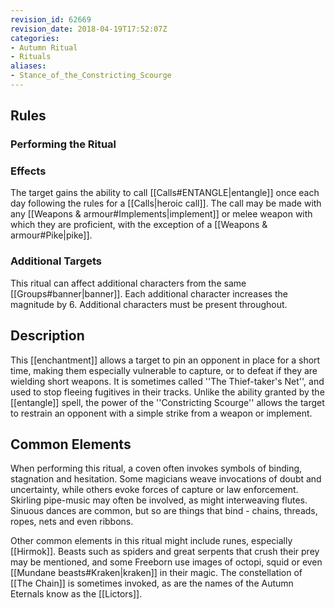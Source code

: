 ```yaml
---
revision_id: 62669
revision_date: 2018-04-19T17:52:07Z
categories:
- Autumn Ritual
- Rituals
aliases:
- Stance_of_the_Constricting_Scourge
---
```


## Rules

### Performing the Ritual
 

 

### Effects

The target gains the ability to call [[Calls#ENTANGLE|entangle]] once each day following the rules for a [[Calls|heroic call]]. The call may be made with any [[Weapons & armour#Implements|implement]] or melee weapon with which they are proficient, with the exception of a [[Weapons & armour#Pike|pike]]. 



### Additional Targets
This ritual can affect additional characters from the same [[Groups#banner|banner]]. Each additional character increases the magnitude by 6. Additional characters must be present throughout.

## Description

This [[enchantment]] allows a target to pin an opponent in place for a short time, making them especially vulnerable to capture, or to defeat if they are wielding short weapons. It is sometimes called ''The Thief-taker's Net'', and used to stop fleeing fugitives in their tracks. Unlike the ability granted by the [[entangle]] spell, the power of the ''Constricting Scourge'' allows the target to restrain an opponent with a simple strike from a weapon or implement.

## Common Elements
When performing this ritual, a coven often invokes symbols of binding, stagnation and hesitation. Some magicians weave invocations of doubt and uncertainty, while others evoke forces of capture or law enforcement. Skirling pipe-music may often be involved, as might interweaving flutes. Sinuous dances are common, but so are things that bind - chains, threads, ropes, nets and even ribbons.

Other common elements in this ritual might include runes, especially [[Hirmok]]. Beasts such as spiders and great serpents that crush their prey may be mentioned, and some Freeborn use images of octopi, squid or even [[Mundane beasts#Kraken|kraken]] in their magic. The constellation of [[The Chain]] is sometimes invoked, as are the names of the Autumn Eternals know as the [[Lictors]].




